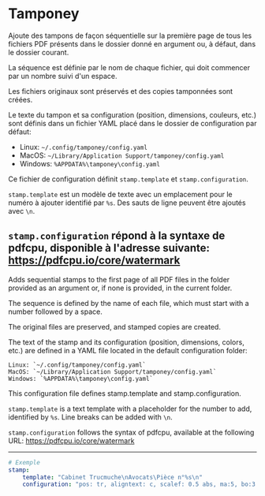 # Tamponey

Ajoute des tampons de façon séquentielle sur la première page de tous les fichiers PDF présents dans le dossier donné en argument ou, à défaut, dans le dossier courant.

La séquence est définie par le nom de chaque fichier, qui doit commencer par un nombre suivi d'un espace.

Les fichiers originaux sont préservés et des copies tamponnées sont créées.

Le texte du tampon et sa configuration (position, dimensions, couleurs, etc.) sont définis dans un fichier YAML placé dans le dossier de configuration par défaut:

- Linux: `~/.config/tamponey/config.yaml`
- MacOS: `~/Library/Application Support/tamponey/config.yaml`
- Windows: `%APPDATA%\tamponey\config.yaml`

Ce fichier de configuration définit `stamp.template` et `stamp.configuration`.

`stamp.template` est un modèle de texte avec un emplacement pour le numéro à ajouter identifié par `%s`. Des sauts de ligne peuvent être ajoutés avec `\n`.

`stamp.configuration` répond à la syntaxe de pdfcpu, disponible à l'adresse suivante: https://pdfcpu.io/core/watermark
---

Adds sequential stamps to the first page of all PDF files in the folder provided as an argument or, if none is provided, in the current folder.

The sequence is defined by the name of each file, which must start with a number followed by a space.

The original files are preserved, and stamped copies are created.

The text of the stamp and its configuration (position, dimensions, colors, etc.) are defined in a YAML file located in the default configuration folder:

    Linux: `~/.config/tamponey/config.yaml`
    MacOS: `~/Library/Application Support/tamponey/config.yaml`
    Windows: `%APPDATA%\tamponey\config.yaml`

This configuration file defines stamp.template and stamp.configuration.

`stamp.template` is a text template with a placeholder for the number to add, identified by `%s`. Line breaks can be added with `\n`.

`stamp.configuration` follows the syntax of pdfcpu, available at the following URL: https://pdfcpu.io/core/watermark

---
``` yaml
# Exemple
stamp:
    template: "Cabinet Trucmuche\nAvocats\Pièce n°%s\n"
    configuration: "pos: tr, aligntext: c, scalef: 0.5 abs, ma:5, bo:3 round #b30000, c:#b30000, bgc:#ffffff, rot:0"
```

